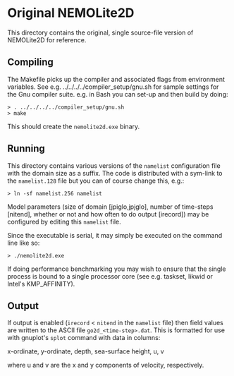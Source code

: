 # Original NEMOLite2D #

This directory contains the original, single source-file version of
NEMOLite2D for reference.

## Compiling ##

The Makefile picks up the compiler and associated flags from environment
variables. See e.g. ../../../../compiler_setup/gnu.sh for sample
settings for the Gnu compiler suite. e.g. in Bash you can set-up and then
build by doing:

    > . ../../../../compiler_setup/gnu.sh
    > make

This should create the `nemolite2d.exe` binary.

## Running ##

This directory contains various versions of the `namelist`
configuration file with the domain size as a suffix. The code is
distributed with a sym-link to the `namelist.128` file but you can of
course change this, e.g.:

    > ln -sf namelist.256 namelist

Model parameters (size of domain [jpiglo,jpjglo], number of time-steps
[nitend], whether or not and how often to do output [irecord]) may be
configured by editing this `namelist` file.

Since the executable is serial, it may simply be executed on the command
line like so:

    > ./nemolite2d.exe

If doing performance benchmarking you may wish to ensure that the single
process is bound to a single processor core (see e.g. taskset, likwid or
Intel's KMP_AFFINITY).

## Output ##

If output is enabled (`irecord` < `nitend` in the `namelist` file) then
field values are written to the ASCII file `go2d_<time-step>.dat`. This
is formatted for use with gnuplot's `splot` command with data in columns:

x-ordinate, y-ordinate, depth, sea-surface height, u, v

where u and v are the x and y components of velocity, respectively.
